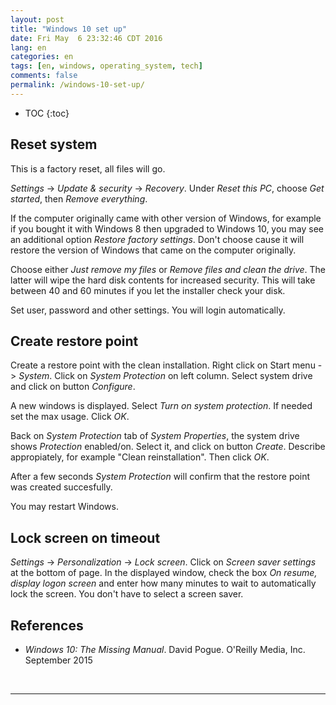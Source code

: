```yaml
---
layout: post
title: "Windows 10 set up"
date: Fri May  6 23:32:46 CDT 2016
lang: en
categories: en
tags: [en, windows, operating_system, tech]
comments: false
permalink: /windows-10-set-up/
---
```


* TOC
{:toc}

## Reset system

This is a factory reset, all files will go.

*Settings* -> *Update & security* -> *Recovery*. Under *Reset this PC*, choose
*Get started*, then *Remove everything*.

If the computer originally came with other version of Windows, for example if
you bought it with Windows 8 then upgraded to Windows 10, you may see an
additional option *Restore factory settings*. Don't choose cause it will
restore the version of Windows that came on the computer originally.

Choose either *Just remove my files* or *Remove files and clean the drive*. The
latter will wipe the hard disk contents for increased security. This will take
between 40 and 60 minutes if you let the installer check your disk.

Set user, password and other settings. You will login automatically.

## Create restore point

Create a restore point with the clean installation. Right click on Start menu
-> *System*. Click on *System Protection* on left column. Select system drive
and click on button *Configure*.

A new windows is displayed. Select *Turn on system protection*. If needed set
the max usage. Click *OK*.

Back on *System Protection* tab of *System Properties*, the system drive shows
*Protection* enabled/on. Select it, and click on button *Create*.  Describe
appropiately, for example "Clean reinstallation". Then click *OK*.

After a few seconds *System Protection* will confirm that the restore point was
created succesfully.

You may restart Windows.

## Lock screen on timeout

*Settings* -> *Personalization* -> *Lock screen*. Click on *Screen saver
settings* at the bottom of page. In the displayed window, check the box *On
resume, display logon screen* and enter how many minutes to wait to
automatically lock the screen. You don't have to select a screen saver.

## References

- *Windows 10: The Missing Manual*. David Pogue. O'Reilly Media, Inc. September
  2015

<br/>

---
